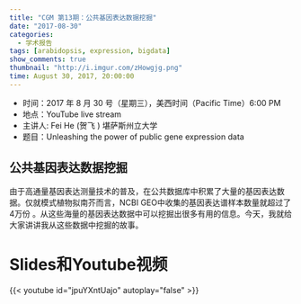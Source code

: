 ```yaml
---
title: "CGM 第13期：公共基因表达数据挖掘"
date: "2017-08-30"
categories:
  - 学术报告
tags: [arabidopsis, expression, bigdata]
show_comments: true
thumbnail: "http://i.imgur.com/zHowgjg.png"
time: August 30, 2017, 20:00:00
---
```


- 时间：2017 年 8 月 30 号（星期三），美西时间（Pacific Time）6:00 PM
- 地点：YouTube live stream 
- 主讲人: Fei He (贺飞 ) 堪萨斯州立大学
- 题目：Unleashing the power of public gene expression data

## 公共基因表达数据挖掘

由于高通量基因表达测量技术的普及，在公共数据库中积累了大量的基因表达数据。仅就模式植物拟南芥而言，NCBI GEO中收集的基因表达谱样本数量就超过了4万份 。从这些海量的基因表达数据中可以挖掘出很多有用的信息。今天，我就给大家讲讲我从这些数据中挖掘的故事。

# Slides和Youtube视频

{{< youtube id="jpuYXntUajo" autoplay="false" >}}


